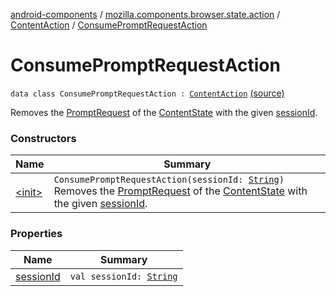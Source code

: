 [android-components](../../../index.md) / [mozilla.components.browser.state.action](../../index.md) / [ContentAction](../index.md) / [ConsumePromptRequestAction](./index.md)

# ConsumePromptRequestAction

`data class ConsumePromptRequestAction : `[`ContentAction`](../index.md) [(source)](https://github.com/mozilla-mobile/android-components/blob/master/components/browser/state/src/main/java/mozilla/components/browser/state/action/BrowserAction.kt#L204)

Removes the [PromptRequest](../../../mozilla.components.concept.engine.prompt/-prompt-request/index.md) of the [ContentState](../../../mozilla.components.browser.state.state/-content-state/index.md) with the given [sessionId](session-id.md).

### Constructors

| Name | Summary |
|---|---|
| [&lt;init&gt;](-init-.md) | `ConsumePromptRequestAction(sessionId: `[`String`](https://kotlinlang.org/api/latest/jvm/stdlib/kotlin/-string/index.html)`)`<br>Removes the [PromptRequest](../../../mozilla.components.concept.engine.prompt/-prompt-request/index.md) of the [ContentState](../../../mozilla.components.browser.state.state/-content-state/index.md) with the given [sessionId](session-id.md). |

### Properties

| Name | Summary |
|---|---|
| [sessionId](session-id.md) | `val sessionId: `[`String`](https://kotlinlang.org/api/latest/jvm/stdlib/kotlin/-string/index.html) |
